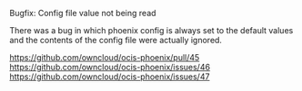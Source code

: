 Bugfix: Config file value not being read

There was a bug in which phoenix config is always set to the default values and the contents of the config file were actually ignored.

https://github.com/owncloud/ocis-phoenix/pull/45
https://github.com/owncloud/ocis-phoenix/issues/46
https://github.com/owncloud/ocis-phoenix/issues/47
